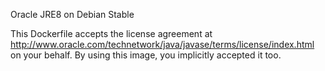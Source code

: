 Oracle JRE8 on Debian Stable

This Dockerfile accepts the license agreement at http://www.oracle.com/technetwork/java/javase/terms/license/index.html on your behalf.  By using this image, you implicitly accepted it too.
